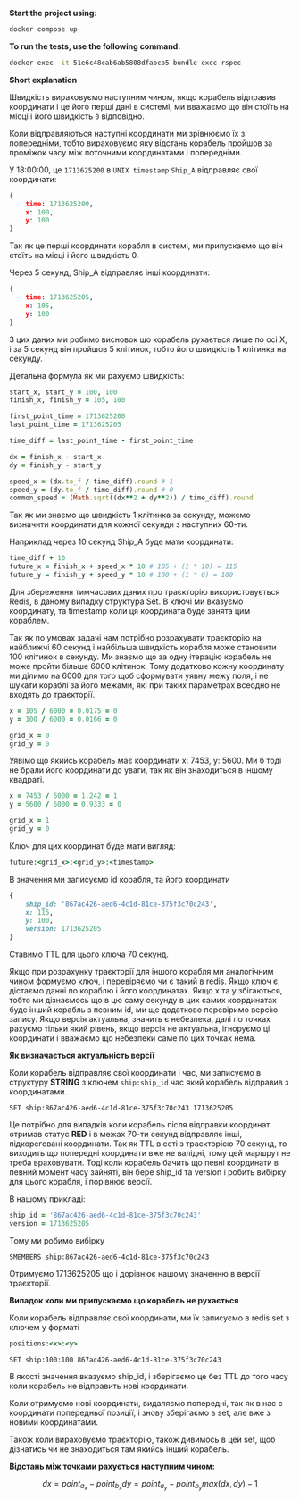 **Start the project using:**

```bash
docker compose up
```

**To run the tests, use the following command:**

```bash
docker exec -it 51e6c48cab6ab5808dfabcb5 bundle exec rspec
```


**Short explanation**

Швидкість вираховуємо наступним чином, якщо корабель відправив координати і це його перші дані в системі, ми вважаємо що він стоїть на місці і його швидкість `0` відповідно.

Коли відправляються наступні координати ми зрівнюємо їх з попередніми, тобто вираховуємо яку відстань корабель пройшов за проміжок часу між поточними координатами і попередніми.

У 18:00:00, це `1713625200` в `UNIX timestamp` `Ship_A` відправляє свої координати:
```json
{
	time: 1713625200,
	x: 100,
	y: 100
}
```

Так як це перші координати корабля в системі, ми припускаємо що він стоїть на місці і його швидкість 0.

Через 5 секунд, Ship_A відправляє інші координати:

```json
{
	time: 1713625205,
	x: 105,
	y: 100
}
```

З цих даних ми робимо висновок що корабель рухається лише по осі X, і за 5 секунд він пройшов 5 клітинок, тобто його швидкість 1 клітинка на секунду.

Детальна формула як ми рахуємо швидкість:

```ruby
start_x, start_y = 100, 100  
finish_x, finish_y = 105, 100

first_point_time = 1713625200
last_point_time = 1713625205

time_diff = last_point_time - first_point_time

dx = finish_x - start_x  
dy = finish_y - start_y

speed_x = (dx.to_f / time_diff).round # 1
speed_y = (dy.to_f / time_diff).round # 0
common_speed = (Math.sqrt((dx**2 + dy**2)) / time_diff).round
```

Так як ми знаємо що швидкість 1 клітинка за секунду, можемо визначити координати для кожної секунди з наступних 60-ти.

Наприклад через 10 секунд Ship_A буде мати координати:

```ruby
time_diff + 10
future_x = finish_x + speed_x * 10 # 105 + (1 * 10) = 115
future_y = finish_y + speed_y * 10 # 100 + (1 * 0) = 100
```

Для збереження тимчасових даних про траєкторію використовується Redis, в даному випадку структура Set. В ключі ми вказуємо координату, та timestamp коли ця координата буде занята цим кораблем.

Так як по умовах задачі нам потрібно розрахувати траєкторію на найближчі 60 секунд і найбільша швидкість корабля може становити 100 клітинок в секунду. Ми знаємо що за одну ітерацію корабель не може пройти більше 6000 клітинок. Тому додатково кожну координату ми ділимо на 6000 для того щоб сформувати уявну межу поля, і не шукати кораблі за його межами, які при таких параметрах всеодно не входять до траєкторії.

```ruby
x = 105 / 6000 = 0.0175 = 0
y = 100 / 6000 = 0.0166 = 0

grid_x = 0
grid_y = 0
```

Уявімо що якийсь корабель має координати x: 7453, y: 5600. Ми б тоді не брали його координати до уваги, так як він знаходиться в іншому квадраті.

```ruby
x = 7453 / 6000 = 1.242 = 1
y = 5600 / 6000 = 0.9333 = 0

grid_x = 1
grid_y = 0
```

Ключ для цих координат буде мати вигляд:

```ruby
future:<grid_x>:<grid_y>:<timestamp>
```

В значення ми записуємо id корабля, та його координати

```ruby
{
	ship_id: '867ac426-aed6-4c1d-81ce-375f3c70c243',
	x: 115,
	y: 100,
	version: 1713625205
}
```

Ставимо TTL для цього ключа 70 секунд.

Якщо при розрахунку траєкторії для іншого корабля ми аналогічним чином формуємо ключ, і перевіряємо чи є такий в redis. Якщо ключ є, дістаємо данні по кораблю і його координатах. Якщо x та y збігаються, тобто ми дізнаємось що в цю саму секунду в цих самих координатах буде інший корабль з певним id, ми ще додатково перевіримо версію запису. Якщо версія актуальна, значить є небезпека, далі по точках рахуємо тільки який рівень, якщо версія не актуальна, ігноруємо ці координати і вважаємо що небезпеки саме по цих точках нема.

**Як визначається актуальність версії**

Коли корабель відправляє свої координати і час, ми записуємо в структуру **STRING**  з ключем `ship:ship_id` час який корабель відправив з координатами.

```redis
SET ship:867ac426-aed6-4c1d-81ce-375f3c70c243 1713625205 
```

Це потрібно для випадків коли корабель після відправки координат отримав статус **RED** і в межах 70-ти секунд відправляє інші, підкореговані координати. Так як TTL в сеті з траєкторією 70 секунд, то виходить що попередні координати вже не валідні, тому цей маршрут не треба враховувати. Тоді коли корабель бачить що певні координати в певний момент часу зайняті, він бере ship_id та version і робить вибірку для цього корабля, і порівнює версії.

В нашому прикладі:

```ruby
ship_id = '867ac426-aed6-4c1d-81ce-375f3c70c243'
version = 1713625205
```

Тому ми робимо вибірку

```redis
SMEMBERS ship:867ac426-aed6-4c1d-81ce-375f3c70c243
```

Отримуємо 1713625205 що і дорівнює нашому значенню в версії траєкторії.



**Випадок коли ми припускаємо що корабель не рухається**

Коли корабель відправляє свої координати, ми їх записуємо в redis set з ключем у форматі

```ruby
positions:<x>:<y>
```

```redis
SET ship:100:100 867ac426-aed6-4c1d-81ce-375f3c70c243
```

В якості значення вказуємо ship_id, і зберігаємо це без TTL до того часу коли корабель не відправить нові координати.

Коли отримуємо нові координати, видаляємо попередні, так як в нас є координати попередньої позиції, і знову зберігаємо в set, але вже з новими координатами.

Також коли вираховуємо траєкторію, також дивимось в цей set, щоб дізнатись чи не знаходиться там якийсь інший корабель.

**Відстань між точками рахується наступним чином:**

```math
dx = point_a_x - point_b_x
dy = point_a_y - point_b_y

max(dx, dy) - 1
```
